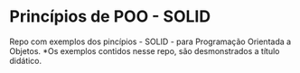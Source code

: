 # Princípios de POO - SOLID

Repo com exemplos dos pincípios - SOLID - para Programação Orientada a Objetos.
*Os exemplos contidos nesse repo, são desmonstrados a título didático.
